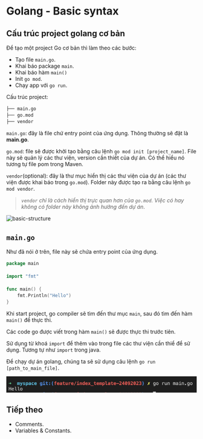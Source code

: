 # Golang - Basic syntax

## Cấu trúc project golang cơ bản

Để tạo một project Go cơ bản thì làm theo các bước:

- Tạo file ```main.go```.
- Khai báo package ```main```.
- Khai báo hàm ```main()```
- Init ```go mod```.
- Chạy app với ```go run```.

Cấu trúc project:

```md
├── main.go
├── go.mod
├── vendor
```

```main.go```: đây là file chứ entry point của ứng dụng. Thông thường sẽ đặt là **main.go**.

```go.mod```: file sẽ được khởi tạo bằng câu lệnh ```go mod init [project_name]```. File này sẽ quản lý các thư viện, version cần thiết của dự án. Có thể hiểu nó tương tự file pom trong Maven.

```vendor```(optional): đây là thư mục hiển thị các thư viện của dự án (các thư viện được khai báo trong ```go.mod```). Folder này được tạo ra bằng câu lệnh ```go mod vendor```.
> *```vendor``` chỉ là cách hiển thị trực quan hơn của ```go.mod```. Việc có hay không có folder này không ảnh hưởng đến dự án*.

![basic-structure](./img/image.png)

## ```main.go```

Như đã nói ở trên, file này sẽ chứa entry point của ứng dụng.

```go
package main

import "fmt"

func main() {
    fmt.Println("Hello")
}
```

Khi start project, go compiler sẽ tìm đến thư mục ```main```, sau đó tìm đến hàm ```main()``` để thực thi.

Các code go được viết trong hàm ```main()``` sẽ được thực thi trước tiên.

Sử dụng từ khoá ```import``` để thêm vào trong file các thư viện cần thiể để sử dụng. Tương tự như ```import``` trong java.

Để chạy dự án golang, chúng ta sẽ sử dụng câu lệnh ```go run [path_to_main_file]```.

![go-run](./img/image-1.png)

## Tiếp theo

- Comments.
- Variables & Constants.
